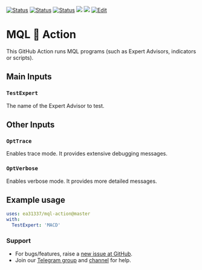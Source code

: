 <!-- markdownlint-configure-file { "MD013": { "line_length": 120 } } -->
<!-- [![Release][github-release-image]][github-release-link] -->
<!-- [![Docker image][docker-build-image]][docker-build-link] -->
[![Status][gha-image-action-master]][gha-link-action-master]
[![Status][gha-image-docker-master]][gha-link-docker-master]
[![Status][gha-image-lint-master]][gha-link-lint-master]
[![][tg-channel-image]][tg-channel-link]
[![][tg-chat-image]][tg-chat-link]
[![Edit][gitpod-image]][gitpod-link]

[github-release-image]: https://img.shields.io/github/release/EA31337/MQL-Action.svg?logo=github
[github-release-link]: https://github.com/EA31337/MQL-Action/releases
[docker-build-image]: https://images.microbadger.com/badges/image/ea31337/mql-action-action.svg
[docker-build-link]: https://microbadger.com/images/ea31337/mql-action-action
<!-- Telegram links -->
[tg-channel-image]: https://img.shields.io/badge/Telegram-news-0088CC.svg?logo=telegram
[tg-channel-link]: https://t.me/EA31337_News
[tg-chat-image]: https://img.shields.io/badge/Telegram-chat-0088CC.svg?logo=telegram
[tg-chat-link]: https://t.me/EA31337
<!-- GitHub Actions build links -->
[gha-link-action-master]: https://github.com/EA31337/MQL-Action/actions?query=workflow%3AAction+branch%3Amaster
[gha-image-action-master]: https://github.com/EA31337/MQL-Action/workflows/Action/badge.svg
[gha-link-docker-master]: https://github.com/EA31337/MQL-Action/actions?query=workflow%3ADocker+branch%3Amaster
[gha-image-docker-master]: https://github.com/EA31337/MQL-Action/workflows/Docker/badge.svg
[gha-link-lint-master]: https://github.com/EA31337/MQL-Action/actions?query=workflow%3ALint+branch%3Amaster
[gha-image-lint-master]: https://github.com/EA31337/MQL-Action/workflows/Lint/badge.svg
<!-- Gitpod links -->
[gitpod-image]: https://img.shields.io/badge/Gitpod-ready--to--code-blue?logo=gitpod
[gitpod-link]: https://gitpod.io/#https://github.com/EA31337/MQL-Action

# MQL 🐳 Action

This GitHub Action runs MQL programs (such as Expert Advisors, indicators or scripts).

## Main Inputs

### `TestExpert`

The name of the Expert Advisor to test.

## Other Inputs

### `OptTrace`

Enables trace mode. It provides extensive debugging messages.

### `OptVerbose`

Enables verbose mode. It provides more detailed messages.

<!--
## Outputs

### `foo`

Foo bar.
-->

## Example usage

```yaml
uses: ea31337/mql-action@master
with:
  TestExpert: 'MACD'
```

### Support

- For bugs/features, raise a [new issue at GitHub](https://github.com/EA31337/MQL-Action/issues).
- Join our [Telegram group](https://t.me/EA31337) and [channel](https://t.me/EA31337_Announcements) for help.